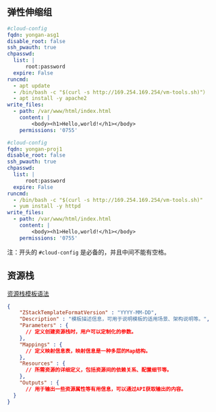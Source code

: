 ## 弹性伸缩组

```yml
#cloud-config
fqdn: yongan-asg1
disable_root: false
ssh_pwauth: true
chpasswd:
  list: |
      root:password
  expire: False
runcmd:
  - apt update
  - /bin/bash -c "$(curl -s http://169.254.169.254/vm-tools.sh)"）
  - apt install -y apache2
write_files:
  - path: /var/www/html/index.html
    content: |
        <body><h1>Hello,world!</h1></body>
    permissions: '0755'
```

```yml
#cloud-config
fqdn: yongan-proj1
disable_root: false
ssh_pwauth: true
chpasswd:
  list: |
      root:password
  expire: False
runcmd:
  - /bin/bash -c "$(curl -s http://169.254.169.254/vm-tools.sh)"
  - yum install -y httpd
write_files:
  - path: /var/www/html/index.html
    content: |
        <body><h1>Hello,world!</h1></body>
    permissions: '0755'
```

注：开头的 `#cloud-config` 是必备的，并且中间不能有空格。

## 资源栈

[资源栈模板语法](https://www.zstack.io/help/product_manuals/user_guide/v4/10.5.html#chapter-10-5-5-%E8%B5%84%E6%BA%90%E6%A0%88%E6%A8%A1%E6%9D%BF%E8%AF%AD%E6%B3%95)

```json
{
    "ZStackTemplateFormatVersion" : "YYYY-MM-DD",
    "Description" : "模板描述信息，可用于说明模板的适用场景、架构说明等。",
    "Parameters" : {
      // 定义创建资源栈时，用户可以定制化的参数。
    },
    "Mappings" : {
      // 定义映射信息表，映射信息是一种多层的Map结构。
    },
    "Resources" : {
      // 所需资源的详细定义，包括资源间的依赖关系、配置细节等。
    },
    "Outputs" : {
      // 用于输出一些资源属性等有用信息，可以通过API获取输出的内容。
  }
}
```
